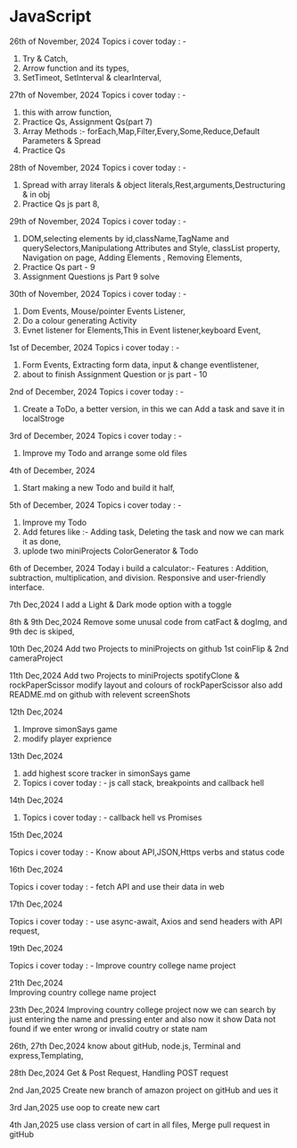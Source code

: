 # JavaScript

26th of November, 2024
Topics i cover today : -

1. Try & Catch,
2. Arrow function and its types,
3. SetTimeot, SetInterval & clearInterval,

27th of November, 2024
Topics i cover today : -

1. this with arrow function,
2. Practice Qs, Assignment Qs(part 7)
3. Array Methods :- forEach,Map,Filter,Every,Some,Reduce,Default Parameters & Spread
4. Practice Qs

28th of November, 2024
Topics i cover today : -

1. Spread with array literals & object literals,Rest,arguments,Destructuring & in obj
2. Practice Qs js part 8,

29th of November, 2024
Topics i cover today : -

1. DOM,selecting elements by id,className,TagName and querySelectors,Manipulationg Attributes and Style, classList property, Navigation on page, Adding Elements , Removing Elements,
2. Practice Qs part - 9
3. Assignment Questions js Part 9 solve

30th of November, 2024
Topics i cover today : -

1. Dom Events, Mouse/pointer Events Listener,
2. Do a colour generating Activity
3. Evnet listener for Elements,This in Event listener,keyboard Event,

1st of December, 2024
Topics i cover today : -

1. Form Events, Extracting form data, input & change eventlistener,
2. about to finish Assignment Question or js part - 10

2nd of December, 2024
Topics i cover today : -

1. Create a ToDo, a better version, in this we can Add a task and save it in localStroge

3rd of December, 2024
Topics i cover today : -

1. Improve my Todo and arrange some old files

4th of December, 2024

1. Start making a new Todo and build it half,

5th of December, 2024
Topics i cover today : -

1. Improve my Todo
2. Add fetures like :- Adding task, Deleting the task and now we can mark it as done,
3. uplode two miniProjects ColorGenerator & Todo

6th of December, 2024
Today i build a calculator:-
Features :
Addition, subtraction, multiplication, and division.
Responsive and user-friendly interface.

7th Dec,2024
I add a Light & Dark mode option with a toggle

8th & 9th Dec,2024
Remove some unusal code from catFact & dogImg,
and 9th dec is skiped,

10th Dec,2024
Add two Projects to miniProjects on github
1st coinFlip & 2nd cameraProject

11th Dec,2024
Add two Projects to miniProjects spotifyClone & rockPaperScissor
modify layout and colours of rockPaperScissor
also add README.md on github with relevent screenShots

12th Dec,2024

1. Improve simonSays game
2. modify player exprience

13th Dec,2024

1. add highest score tracker in simonSays game
2. Topics i cover today : -
   js call stack, breakpoints and callback hell

14th Dec,2024

1. Topics i cover today : -
   callback hell vs Promises

15th Dec,2024

Topics i cover today : -
   Know about API,JSON,Https verbs and status code

16th Dec,2024

Topics i cover today : -
   fetch API and use their data in web

17th Dec,2024

Topics i cover today : -
   use async-await, Axios and send headers with API request,

19th Dec,2024

Topics i cover today : -
   Improve country college name project

21th Dec,2024  
   Improving country college name project

23th Dec,2024
   Improving country college project now we can search by just entering the name and pressing enter and also now it show Data not found if we enter wrong or invalid coutry or state nam

26th, 27th Dec,2024
   know about gitHub, node.js, Terminal and express,Templating,

28th Dec,2024
   Get & Post Request,
   Handling POST request

2nd Jan,2025
   Create new branch of amazon project on gitHub and ues it

3rd Jan,2025
   use oop to create new cart

4th Jan,2025
   use class version of cart in all files,
   Merge pull request in gitHub
